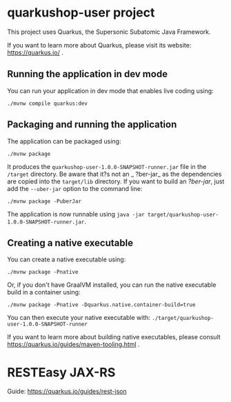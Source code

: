 # quarkushop-user project

This project uses Quarkus, the Supersonic Subatomic Java Framework.

If you want to learn more about Quarkus, please visit its website: https://quarkus.io/ .

## Running the application in dev mode

You can run your application in dev mode that enables live coding using:

```shell script
./mvnw compile quarkus:dev
```

## Packaging and running the application

The application can be packaged using:

```shell script
./mvnw package
```

It produces the `quarkushop-user-1.0.0-SNAPSHOT-runner.jar` file in the `/target` directory. Be aware that it?s not an _
?ber-jar_ as the dependencies are copied into the `target/lib` directory. If you want to build an _?ber-jar_, just add
the `--uber-jar` option to the command line:

```shell script
./mvnw package -PuberJar
```

The application is now runnable using `java -jar target/quarkushop-user-1.0.0-SNAPSHOT-runner.jar`.

## Creating a native executable

You can create a native executable using:

```shell script
./mvnw package -Pnative
```

Or, if you don't have GraalVM installed, you can run the native executable build in a container using:

```shell script
./mvnw package -Pnative -Dquarkus.native.container-build=true
```

You can then execute your native executable with: `./target/quarkushop-user-1.0.0-SNAPSHOT-runner`

If you want to learn more about building native executables, please consult https://quarkus.io/guides/maven-tooling.html
.

# RESTEasy JAX-RS

Guide: https://quarkus.io/guides/rest-json


